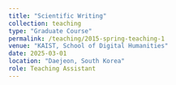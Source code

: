 ```yaml
---
title: "Scientific Writing"
collection: teaching
type: "Graduate Course"
permalink: /teaching/2015-spring-teaching-1
venue: "KAIST, School of Digital Humanities"
date: 2025-03-01
location: "Daejeon, South Korea"
role: Teaching Assistant
---
```



